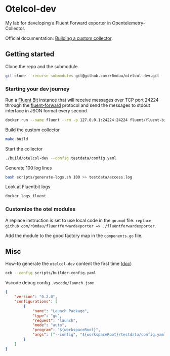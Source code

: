 # Otelcol-dev

My lab for developing a Fluent Forward exporter in Opentelemetry-Collector.

Official documentation: [Building a custom collector](https://opentelemetry.io/docs/collector/custom-collector/).

## Getting started

Clone the repo and the submodule

```bash
git clone --recurse-submodules git@github.com:r0mdau/otelcol-dev.git
```

### Starting your dev journey

Run a [Fluent Bit](https://fluentbit.io/) instance that will receive messages over TCP port 24224 through the [fluent-forward](https://docs.fluentbit.io/manual/pipeline/outputs/forward) protocol and send the messages to stdout interface in JSON format every second

```bash
docker run --name fluent --rm -p 127.0.0.1:24224:24224 fluent/fluent-bit /fluent-bit/bin/fluent-bit -i forward -o stdout -p format=json_lines -f 1
```

Build the custom collector

```bash
make build
```

Start the collector

```bash
./build/otelcol-dev --config testdata/config.yaml
```

Generate 100 log lines

```bash
bash scripts/generate-logs.sh 100 >> testdata/access.log
```

Look at Fluentbit logs

```bash
docker logs fluent
```

### Customize the otel modules

A replace instruction is set to use local code in the `go.mod` file: `replace github.com/r0mdau/fluentforwardexporter => ./fluentforwardexporter`.

Add the module to the good factory map in the `components.go` file.

## Misc

How-to generate the `otelcol-dev` content the first time ([doc](https://opentelemetry.io/docs/collector/custom-collector/))

```bash
ocb --config scripts/builder-config.yaml
```

Vscode debug config `.vscode/launch.json`

```json
{
    "version": "0.2.0",
    "configurations": [
        {
            "name": "Launch Package",
            "type": "go",
            "request": "launch",
            "mode": "auto",
            "program": "${workspaceRoot}",
            "args": ["--config", "${workspaceRoot}/testdata/config.yaml"]
        }
    ]
}
```
